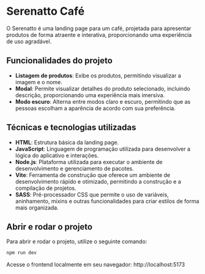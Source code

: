 # Serenatto Café
O Serenatto é uma landing page para um café, projetada para apresentar produtos de forma atraente e interativa, proporcionando uma experiência de uso agradável.
## Funcionalidades do projeto
- **Listagem de produtos**: Exibe os produtos, permitindo visualizar a imagem e o nome.
- **Modal**: Permite visualizar detalhes do produto selecionado, incluindo descrição, proporcionando uma experiência mais imersiva.
- **Modo escuro**: Alterna entre modos claro e escuro, permitindo que as pessoas escolham a aparência de acordo com sua preferência.
## Técnicas e tecnologias utilizadas
- **HTML**: Estrutura básica da landing page.
- **JavaScript**: Linguagem de programação utilizada para desenvolver a lógica do aplicativo e interações.
- **Node.js**: Plataforma utilizada para executar o ambiente de desenvolvimento e gerenciamento de pacotes.
- **Vite**: Ferramenta de construção que oferece um ambiente de desenvolvimento rápido e otimizado, permitindo a construção e a compilação de projetos.
- **SASS**: Pré-processador CSS que permite o uso de variáveis, aninhamento, mixins e outras funcionalidades para criar estilos de forma mais organizada.
## Abrir e rodar o projeto
Para abrir e rodar o projeto, utilize o seguinte comando:
```bash
npm run dev
```
Acesse o frontend localmente em seu navegador:
http://localhost:5173
